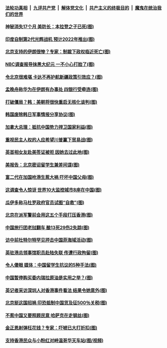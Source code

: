####  [法轮功真相](../../../../basic/blob/master/README.md?t=08231939) &nbsp;|&nbsp; [九评共产党](../../../../9ping.md/blob/master/README.md?t=08231939) &nbsp;|&nbsp; [解体党文化](../../../../jtdwh.md/blob/master/README.md?t=08231939)  &nbsp;|&nbsp; [共产主义的终极目的](../../../../gczydzjmd.md/blob/master/README.md?t=08231939) &nbsp;|&nbsp; [魔鬼在统治我们的世界](../../../../mgztzwmdsj.md/blob/master/README.md?t=08231939) 

#### [神秘消失17个月 美防长：本拉登之子已死(图)](../pages/p9/904727.md?t=08231939) 

#### [印度自制第2代光辉战机 预计2022年推出(图)](../pages/p9/904696.md?t=08231939) 

#### [北京支持的伊朗很惨？专家：制裁下政权临近死亡(图)](../pages/p9/904681.md?t=08231939) 

#### [NBC调查报导抹黑大纪元 一不小心打脸了(图)](../pages/p9/904592.md?t=08231939) 

#### [令北京很难堪 卡达不再护航新疆政策引效应？(图)](../pages/p9/904575.md?t=08231939) 

#### [孟晚舟称华为在伊朗有办事处 四银行受牵连(图)](../pages/p9/904536.md?t=08231939) 

#### [打破僵局？韩：美朝将很快重启无核化谈判(图)](../pages/p9/904596.md?t=08231939) 

#### [韩国废除韩日军事情报分享协议(图)](../pages/p9/904652.md?t=08231939) 

#### [加拿大总理：抵抗中国势力捍卫国家利益(图)](../pages/p9/904649.md?t=08231939) 

#### [重视民主人权的人应希望川普赢下贸易战(图)](../pages/p9/904544.md?t=08231939) 

#### [英首相女友赴美签证被拒 因她去过此地(图)](../pages/p9/904533.md?t=08231939) 

#### [美报告：北京密诏留学生兼差间谍(图)](../pages/p9/904476.md?t=08231939) 

#### [富二代在加国呛港生惹大祸 吓坏中国父母(图)](../pages/p9/904462.md?t=08231939) 

#### [这调查令人惊讶 世界10大监控城市8座在中国(图)](../pages/p9/904374.md?t=08231939) 

#### [瓜伊多称马杜罗政府官员试图“自救”(图)](../pages/p9/904426.md?t=08231939) 

#### [北京在派军警前会用这五个手段打压香港(图)](../pages/p9/904424.md?t=08231939) 

#### [中国旅行团老挝翻车 酿13死29伤2失踪(图)](../pages/p9/904369.md?t=08231939) 

#### [访中前杜特尔特罕见抨击中国菲海域活动(图)](../pages/p9/904376.md?t=08231939) 

#### [英驻港总领事馆职员赴陆失联 传遭行政拘留(图)](../pages/p9/904345.md?t=08231939) 

#### [令人傻眼 媒体：中国留学生抗议的5种手法(图)](../pages/p9/904328.md?t=08231939) 

#### [中国暂停购买委内瑞拉原油是实用之举？(图)](../pages/p9/904306.md?t=08231939) 

#### [英记者采访深圳人对香港事件看法 结果令她意外(图)](../pages/p9/904299.md?t=08231939) 

#### [北京挺这国招祸 印恐抵制中国货及征500％关税(图)](../pages/p9/904211.md?t=08231939) 

#### [不惹中国又要照顾民意 哈萨克在走钢丝(图)](../pages/p9/904227.md?t=08231939) 

#### [金正恩射弹枉花钱？专家：吓唬已大打折扣(图)](../pages/p9/904130.md?t=08231939) 

#### [支持香港民众与小粉红对峙温哥华天车站(图/视频)](../pages/p9/904180.md?t=08231939) 

